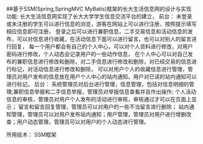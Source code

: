 ##基于SSM(Spring,SpringMVC MyBatis)框架的长大生活信息网的设计与实现
功能:
长大生活信息网实现了长大大学学生信息交流平台的建立，
前台：
未登录或未注册的学生可以进行信息的浏览，游客在网站上可以进行注册，按照提示填写相应信息即可注册，
登录之后可以进行兼职信息，二手交易信息和活动信息的发布，可以对信息进行收藏，在活动信息下面可以进行留言，也可以对别人的留言进行回复，
每一个用户都会有自己的个人中心，可以对个人资料进行修改，对用户密码进行修改，个人动态会记录用户的一些动作信息，
在个人中心可以对自己发布的兼职信息进行修改和删除，对二手信息进行修改和删除，对已经交易的信息进行标记，对活动信息进行修改和删除，
可以对用户个人的收藏信息进行管理，管理员对用户发布的信息放在用户个人中心的站内通知，用户对已读的站内通知可以进行标记。
后台：
系统管理员对后台进行管理，信息管理，包括对信息明细的管理;兼职信息举报和二手信息举报，管理员对举报信息查看并且作出操作;
个人活动信息的审核，管理员对用户个人发布的活动进行审核，审核通过才可以在页面上显示；
留言和留言回复管理，管理员可以对用户的一些不当留言进行删除；
站内通知管理，管理员可以对用户发布站内通知；用户管理，管理员对用户进行增删改查；用户动态管理，管理员可以对用户的个人动态进行管理。

所用技术：
SSM框架
